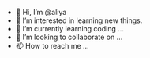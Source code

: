 - 👋 Hi, I’m @aliya
- 👀 I’m interested in learning new things.
- 🌱 I’m currently learning coding ...
- 💞️ I’m looking to collaborate on ...
- 📫 How to reach me ...

<!---
aliya-creator/aliya-creator is a ✨ special ✨ repository because its `README.md` (this file) appears on your GitHub profile.
You can click the Preview link to take a look at your changes.
--->
